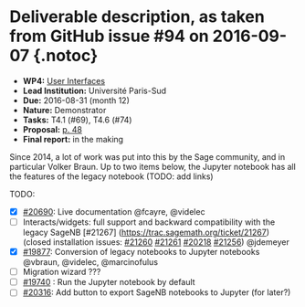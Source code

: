 # Deliverable description, as taken from GitHub issue #94 on 2016-09-07 {.notoc}

- **WP4:** [User Interfaces](https://github.com/OpenDreamKit/OpenDreamKit/tree/master/WP4)
- **Lead Institution:** Université Paris-Sud
- **Due:** 2016-08-31 (month 12)
- **Nature:** Demonstrator
- **Tasks:** T4.1 (#69), T4.6 (#74)
- **Proposal:** [p. 48](https://github.com/OpenDreamKit/OpenDreamKit/raw/master/Proposal/proposal-www.pdf)
- **Final report:** in the making

Since 2014, a lot of work was put into this by the Sage community, and in particular Volker Braun. Up to two items below, the Jupyter notebook has all the features of the legacy notebook (TODO: add links)

TODO:
- [x] [#20690](http://trac.sagemath.org/ticket/20690): Live documentation @fcayre, @videlec 
- [ ] Interacts/widgets: full support and backward compatibility with the legacy SageNB [#21267] (https://trac.sagemath.org/ticket/21267) (closed installation issues: [#21260](https://trac.sagemath.org/ticket/21260) [#21261](https://trac.sagemath.org/ticket/21261) [#20218](https://trac.sagemath.org/ticket/20218) [#21256](https://trac.sagemath.org/ticket/21256)) @jdemeyer
- [x] [#19877](https://trac.sagemath.org/ticket/19877): Conversion of legacy notebooks to Jupyter notebooks 
      @vbraun, @videlec, @marcinofulus 
- [ ] Migration wizard ???
- [ ] [#19740](https://trac.sagemath.org/ticket/19740) : Run the Jupyter notebook by default 
- [ ] [#20316](https://trac.sagemath.org/ticket/20316): Add button to export SageNB notebooks to Jupyter (for later?)

